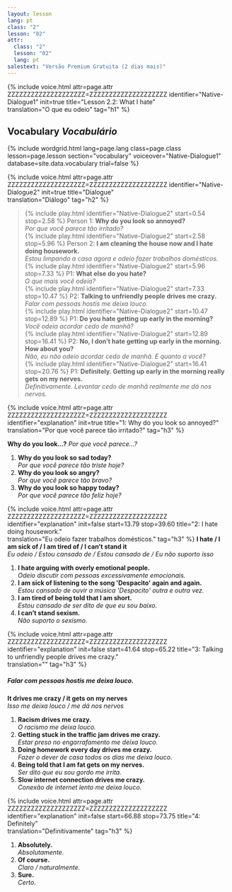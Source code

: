 ```yaml
---
layout: lesson
lang: pt
class: "2"
lesson: "02"
attr:
  class: "2"
  lesson: "02"
  lang: pt
salestext: "Versão Premium Gratuita (2 dias mais)"
---
```


{%  include voice.html attr=page.attr      ZZZZZZZZZZZZZZZZZZZZ=ZZZZZZZZZZZZZZZZZZZZ
	identifier="Native-Dialogue1"  init=true
	title="Lesson 2.2: What I hate"        
	translation="O que eu odeio"
    tag="h1" %}


## Vocabulary   *Vocabulário*

{% include wordgrid.html lang=page.lang
		class=page.class 
		lesson=page.lesson 
		section="vocabulary"
		voiceover="Native-Dialogue1"
		database=site.data.vocabulary 
		trial=false %}


{%  include voice.html attr=page.attr       ZZZZZZZZZZZZZZZZZZZZ=ZZZZZZZZZZZZZZZZZZZZ
	identifier="Native-Dialogue2"  init=true
	title="Dialogue"        
	translation="Diálogo"
    tag="h2" %}


> {% include play.html identifier="Native-Dialogue2" start=0.54 stop=2.58 %} Person 1: **Why do you look so annoyed?**    
> *Por que você parece tão irritado?*    
> {% include play.html identifier="Native-Dialogue2" start=2.58 stop=5.96 %} Person 2: **I am cleaning the house now and I hate doing housework.**    
> *Estou limpando a casa agora e odeio fazer trabalhos domésticos.*     
> {% include play.html identifier="Native-Dialogue2" start=5.96 stop=7.33 %} P1: **What else do you hate?**    
> *O que mais você odeia?*    
> {% include play.html identifier="Native-Dialogue2" start=7.33 stop=10.47 %} P2: **Talking to unfriendly people drives me crazy.**    
> *Falar com pessoas hostis me deixa louco.*    
> {% include play.html identifier="Native-Dialogue2" start=10.47 stop=12.89 %} P1: **Do you hate getting up early in the morning?**    
> *Você odeia acordar cedo de manhã?*    
> {% include play.html identifier="Native-Dialogue2" start=12.89 stop=16.41 %} P2: **No, I don’t hate getting up early in the morning. How about you?**    
> *Não, eu não odeio acordar cedo de manhã. E quanto a você?*    
> {% include play.html identifier="Native-Dialogue2" start=16.41 stop=20.76 %} P1: **Definitely. Getting up early in the morning really gets on my nerves.**    
> *Definitivamente. Levantar cedo de manhã realmente me dá nos nervos.*    

{%  include voice.html attr=page.attr       ZZZZZZZZZZZZZZZZZZZZ=ZZZZZZZZZZZZZZZZZZZZ
	identifier="explanation"  init=true
	title="1: Why do you look so annoyed?"        
	translation="Por que você parece tão irritado?"
    tag="h3" %}
	
**Why do you look…?**     *Por que você parece...?*

1. **Why do you look so sad today?**  
*Por que você parece tão triste hoje?*
2. **Why do you look so angry?**  
*Por que você parece tão bravo?*
3. **Why do you look so happy today?**  
*Por que você parece tão feliz hoje?*

{%  include voice.html attr=page.attr       ZZZZZZZZZZZZZZZZZZZZ=ZZZZZZZZZZZZZZZZZZZZ
	identifier="explanation"  init=false start=13.79 stop=39.60
	title="2: I hate doing housework."        
	translation="Eu odeio fazer trabalhos domésticos."
    tag="h3" %}
**I hate / I am sick of / I am tired of / I can’t stand it**   
*Eu odeio / Estou cansado de / Estou cansado de / Eu não suporto isso*

1. **I hate arguing with overly emotional people.**  
*Odeio discutir com pessoas excessivamente emocionais.*
2. **I am sick of listening to the song 'Despacito' again and again.**  
*Estou cansado de ouvir a música 'Despacito' outra e outra vez.*
3. **I am tired of being told that I am short.**  
*Estou cansado de ser dito de que eu sou baixo.*
4. **I can’t stand sexism.**  
*Não suporto o sexismo.*

{%  include voice.html attr=page.attr       ZZZZZZZZZZZZZZZZZZZZ=ZZZZZZZZZZZZZZZZZZZZ
	identifier="explanation"  init=false start=41.64 stop=65.22
	title="3: Talking to unfriendly people drives me crazy."        
	translation=""
    tag="h3" %}
##### *Falar com pessoas hostis me deixa louco.*    
**It drives me crazy / it gets on my nerves**   
*Isso me deixa louco / me dá nos nervos*

1. **Racism drives me crazy.**  
*O racismo me deixa louco.*
2. **Getting stuck in the traffic jam drives me crazy.**  
*Estar preso no engarrafamento me deixa louco.*
3. **Doing homework every day drives me crazy.**  
*Fazer o dever de casa todos os dias me deixa louco.*
4. **Being told that I am fat gets on my nerves.**  
*Ser dito que eu sou gordo me irrita.*
5. **Slow internet connection drives me crazy.**  
*Conexão de internet lento me deixa louco.*

{%  include voice.html attr=page.attr       ZZZZZZZZZZZZZZZZZZZZ=ZZZZZZZZZZZZZZZZZZZZ
	identifier="explanation"  init=false start=66.88 stop=73.75 
	title="4: Definitely"        
	translation="Definitivamente"
    tag="h3" %}

1. **Absolutely.**  
*Absolutamente.*
2. **Of course.**  
*Claro / naturalmente.*
3. **Sure.**  
*Certo.*

